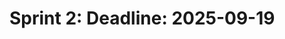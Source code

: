  # Sprint 2: Deadline: 2025-09-19

<!--
- [Deliverables](#deliverables)
- [Considerations](#considerations)
- [Assessment Criteria](#assessment-criteria-for-sprint-2-total-100-points)
- [Useful Links](#useful-links)

---

> **When a group is making a sprint presentation, members from two other groups will be required to ask questions to the presenting group.**

---

## Deliverables

1. **Front-End Code**: Submit all the code related to the front-end development of your application.
2. **Back-End Code**: Submit all the code related to the back-end development of your application.
3. **Sprint Ceremony Insights**: Share your team's insights and experiences on the following Sprint ceremonies:
   - Daily Scrum
   - Sprint Review
   - Sprint Retrospective: Highlight the positives (liked and learned), as well as the negative (lacked and longed for) from both a factual and emotional perspective, using [the 4Ls format](https://www.teamretro.com/retrospectives/)
   - More on [Scrum](https://www.scrum.org/learning-series/what-is-scrum/)
4. **Team Contributions**: Clearly document the contributions made by each team member during this sprint.
5. **Presentation:**
   - Begin by showcasing the prototype developed during Sprint 1.
   - Discuss the progress made in Sprint 2 and outline any tasks that remain for the next sprint.
6. **Self-assessment** of the backend code using your favorite LLM. You can use the [following template](./template.md).
7. **Self-assessment** of the frontend code using your favorite LLM. You can use the [following template](./template.md).
 

---

## Considerations

> Suggested Workflow for Weeks 3, 4, and the Start of Week 5:

#### Week 3/4:

**Front-End:**

- Create the main components for your application and apply the appropriate styles.
- Ensure that all pages are responsive to provide a seamless user experience across different devices. You may use vanilla CSS or any CSS libraries. Refer to the links below for more resources.
- If your application is based on an existing HTML template, convert it into React components following the steps used in the front-end pair programming activity:
  - **Step 1:** Use the "HTML to JSX" tool to convert your HTML pages into JSX. Access the tool here: [htmltojsx.com](https://transform.tools/html-to-jsx).
  - **Step 2:** Develop static React components using the converted JSX. These components will form the foundation for your dynamic front-end.

**Back-End:**

> These steps will become clearer after Friday’s session on the MVC pattern.

- **Step 1:** Develop the necessary mock data, controllers, routers, and middleware for your application. This includes setting up your back-end structure and defining routes for different API endpoints. You can use [Mockaroo](https://www.mockaroo.com/) or tools like ChatGPT to generate mock data.
- **Step 2:** Test all API endpoints using Postman. Organize your API routes by creating collections in Postman. This step is critical for validating the functionality and correctness of your back-end processes.

#### Week 4/5:

**Front-End:**

- Focus on adding user registration and login forms.
- Implement routing to enable navigation between different components of your application.
- Design and create all necessary forms and routes for your application.

**Back-End:**

- Enhance the data model to incorporate data persistence using a database.

**Presentation:**

- Prepare a presentation summarizing your work for Sprint 2.
- Submit all deliverables to OMA.

----

## Assessment Criteria for Sprint 2 (Total: 100 Points)

Your group's performance for Sprint 2 will be evaluated based on the following criteria:

1. **Artifacts of Sprint 2 (50 Points)**
   - The quality and completeness of the artifacts produced during the sprint, including both the front-end and back-end code.
   - **Breakdown:**
     - Front-End Code: 25 Points
     - Back-End Code: 25 Points

2. **Adherence to Scrum Process (25 Points)**
   - How well your team followed the Scrum framework, including participation in daily stand-ups (Daily Scrum), the effectiveness of the sprint review, and the quality of insights from the sprint retrospective.
   - **Breakdown:**
     - Participation in Daily Scrums
     - Effectiveness of Sprint Review
     - Quality of Retrospective Insights

3. **Group Presentation (25 Points)**
   - The quality and delivery of the  10-12-minute group presentation. This includes clarity, how well progress is communicated, and team collaboration during the presentation.
   - **Breakdown:**
     - Clarity and Structure:
     - Coverage of Sprint Outcomes and Next Steps
     - Team Collaboration and Participation

4. **Alignment with Sprint 1 Prototype**
   - How closely the sprint outcomes align with the original prototype developed during Sprint 1, including both functionality and design elements.
   - **Breakdown:**
     - Functional Alignment
     - Design/Visual Alignment

### **Important Notes:**
- All team members are expected to contribute equally to this sprint. Unequal contributions may result in a penalty for any member who does not participate fully.
- Deliverables must be submitted on time; late submissions will also incur penalties.


### **Summary of Point Allocation:**
| **Criteria**                              | **Points** |
|--------------------------------------------|------------|
| Artifacts of Sprint 2                      | 50 Points  |
| Adherence to Scrum Process                 | 25 Points  |
| Group Presentation                         | 25 Points  |
| Alignment with Sprint 1 Prototype          | Mandatory  |
| **Total**                                  | **100 Points** |

### **Tips for Meeting the Criteria:**

- **Artifacts of Sprint 2**: Ensure your code is clean and efficient. Make sure the application is responsive and include self-assessment of your code.
  
- **Adherence to Scrum Process**: Consistently conduct daily scrums, hold meaningful sprint reviews, and provide actionable insights during retrospectives.

- **Member Contributions**: Document individual contributions clearly, ensuring evidence of collaboration and fair participation from all members (e.g., through commit history, sprint retrospectives, and self-assessments).

- **Group Presentation**: Present your progress clearly, identify any challenges, and outline the plan for the next sprint.

- **Timely Submission**: Meet deadlines, as timely delivery is crucial in Agile environments.

- **Alignment with Sprint 1 Prototype**: Make sure your sprint outcomes closely match the prototype in both functionality and design.

---

## **Useful Links**

**CSS Review:**
- **Flexbox**: [Flexbox Guide](https://internetingishard.netlify.app/html-and-css/flexbox/), [Flexbox Tutorial](https://youtu.be/3YW65K6LcIA)
- **Responsive Design**: [Responsive Design Guide](https://internetingishard.netlify.app/html-and-css/responsive-design/)

**Tailwind CSS:**
- [Tailwind CSS From Scratch - Learn by Building Projects](https://metropolia.finna.fi/Record/nelli15.5680000000060713?sid=4846325380)
- [Book: Tailwind CSS, Ivaylo Gerchev](https://learning.oreilly.com/library/view/tailwind-css)

**CSS Libraries:**
- [Top CSS Frameworks for React in 2023](https://www.lambdatest.com/blog/best-css-frameworks-for-react/)
- [23 Best CSS Frameworks for React](https://dev.to/scofieldidehen/23-best-css-frameworks-for-react-in-2023-4pcg)
- [Best CSS Frameworks for React](https://www.codewalnut.com/learn/best-css-frameworks-for-react)

**Scrum:**
- [Scrum Metrics 101 | Atlassian](https://www.atlassian.com/agile/scrum/scrum-metrics)
- [Scrum](https://www.scrum.org/learning-series/what-is-scrum/) -->


<!-- - For Sprint 3 (**not sprint 2**), the use of Scrum metrics will be part of the assessment criteria. Please refer to the links provided for more information. -->
